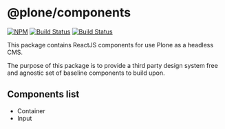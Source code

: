 # @plone/components

[![NPM](https://img.shields.io/npm/v/@plone/components.svg)](https://www.npmjs.com/package/@plone/components)
[![Build Status](https://github.com/plone/components/actions/workflows/code.yml/badge.svg)](https://github.com/plone/components/actions)
[![Build Status](https://github.com/plone/components/actions/workflows/unit.yml/badge.svg)](https://github.com/plone/components/actions)

This package contains ReactJS components for use Plone as a headless CMS.

The purpose of this package is to provide a third party design system free and agnostic set of baseline components to build upon.

## Components list

- Container
- Input
